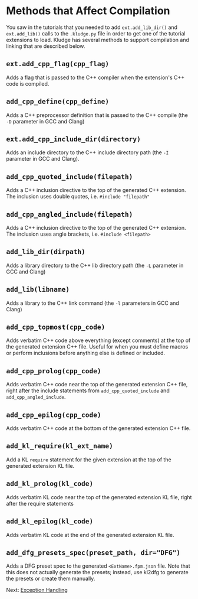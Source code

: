 # Methods that Affect Compilation

You saw in the tutorials that you needed to add `ext.add_lib_dir()` and `ext.add_lib()` calls to the `.kludge.py` file in order to get one of the tutorial extensions to load.  Kludge has several methods to support compilation and linking that are described below.

## `ext.add_cpp_flag(cpp_flag)`

Adds a flag that is passed to the C++ compiler when the extension's C++ code is compiled.

## `add_cpp_define(cpp_define)`

Adds a C++ preprocessor definition that is passed to the C++ compile (the `-D` parameter in GCC and Clang)

## `ext.add_cpp_include_dir(directory)`

Adds an include directory to the C++ include directory path (the `-I` parameter in GCC and Clang).

## `add_cpp_quoted_include(filepath)`

Adds a C++ inclusion directive to the top of the generated C++ extension.  The inclusion uses double quotes, i.e. `#include "filepath"`

## `add_cpp_angled_include(filepath)`

Adds a C++ inclusion directive to the top of the generated C++ extension.  The inclusion uses angle brackets, i.e. `#include <filepath>`

## `add_lib_dir(dirpath)`

Adds a library directory to the C++ lib directory path (the `-L` parameter in GCC and Clang)

## `add_lib(libname)`

Adds a library to the C++ link command (the `-l` parameters in GCC and Clang)

## `add_cpp_topmost(cpp_code)`

Adds verbatim C++ code above everything (except comments) at the top of the generated extension C++ file.  Useful for when you must define macros or perform inclusions before anything else is defined or included.

## `add_cpp_prolog(cpp_code)`

Adds verbatim C++ code near the top of the generated extension C++ file, right after the include statements from `add_cpp_quoted_include` and `add_cpp_angled_include`.

## `add_cpp_epilog(cpp_code)`

Adds verbatim C++ code at the bottom of the generated extension C++ file.

## `add_kl_require(kl_ext_name)`

Add a KL `require` statement for the given extension at the top of the generated extension KL file.

## `add_kl_prolog(kl_code)`

Adds verbatim KL code near the top of the generated extension KL file, right after the require statements

## `add_kl_epilog(kl_code)`

Adds verbatim KL code at the end of the generated extension KL file.

## `add_dfg_presets_spec(preset_path, dir="DFG")`

Adds a DFG preset spec to the generated `<ExtName>.fpm.json` file.  Note that this does not
actually generate the presets; instead, use kl2dfg to generate the presets or create them manually.

Next: [Exception Handling](adl-exception-handling.md)
